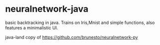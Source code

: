 # neuralnetwork-java
basic backtracking in java. Trains on Iris,Mnist and simple functions, also features a minimalistic UI. 

java-land copy of https://github.com/brunesto/neuralnetwork-py
